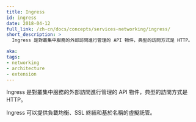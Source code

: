 ```yaml
---
title: Ingress
id: ingress
date: 2018-04-12
full_link: /zh-cn/docs/concepts/services-networking/ingress/
short_description: >
  Ingress 是對叢集中服務的外部訪問進行管理的 API 物件，典型的訪問方式是 HTTP。

aka: 
tags:
- networking
- architecture
- extension
---
```


<!--
---
title: Ingress
id: ingress
date: 2018-04-12
full_link: /docs/concepts/services-networking/ingress/
short_description: >
  An API object that manages external access to the services in a cluster, typically HTTP.

aka: 
tags:
- networking
- architecture
- extension
---
-->

<!--
 An API object that manages external access to the services in a cluster, typically HTTP.
-->

  Ingress 是對叢集中服務的外部訪問進行管理的 API 物件，典型的訪問方式是 HTTP。

<!--more--> 

<!--
Ingress may provide load balancing, SSL termination and name-based virtual hosting.
-->

Ingress 可以提供負載均衡、SSL 終結和基於名稱的虛擬託管。


